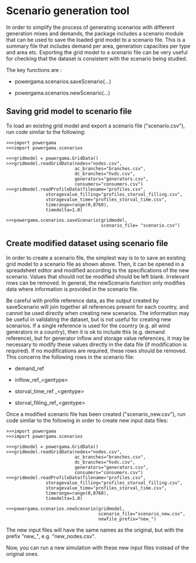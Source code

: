 # Scenario generation tool

In order to simplify the process of generating scenarios with different
generation mixes and demands, the package includes a scenario module that
can be used to save the loaded grid model to a scenario file. This is a
summary file that includes demand per area, generation capacities per
type and area etc. Exporting the grid model to a scenario file can be
very useful for checking that the dataset is consistent with the
scenario being studied.

The key functions are :

-   powergama.scenarios.saveScenario(\...)

-   powergama.scenarios.newScenario(\...)

## Saving grid model to scenario file

To load an existing grid model and export a scenario file
("scenario.csv"), run code similar to the following:

    >>>import powergama
    >>>import powergama.scenarios

    >>>gridmodel = powergama.GridData()
    >>>gridmodel.readGridData(nodes="nodes.csv",
                              ac_branches="branches.csv",
                              dc_branches="hvdc.csv",
                              generators="generators.csv",
                              consumers="consumers.csv")
    >>>gridmodel.readProfileData(filename="profiles.csv",
                   storagevalue_filling="profiles_storval_filling.csv",
                   storagevalue_time="profiles_storval_time.csv",
                   timerange=range(0,8760), 
                   timedelta=1.0)

    >>>powergama.scenarios.saveScenario(gridmodel, 
                                        scenario_file= "scenario.csv")

## Create modified dataset using scenario file

In order to create a scenario file, the simplest way is to to save an
existing grid model to a scenario file as shown above. Then, it can be
opened in a spreadsheet editor and modified according to the
specifications of the new scenario. Values that should not be modified
should be left blank. Irrelevant rows can be removed. In general, the
newScenario function only modifies data where information is provided in
the scenario file.

Be careful with profile reference data, as the output created by
saveScenario will join together all references present for each country,
and cannot be used directly when creating new scenarios. The information
may be useful in validating the dataset, but is not useful for creating
new scenarios. If a single reference is used for the country (e.g. all
wind generators in a country), then it is ok to include this (e.g.
demand reference), but for generator inflow and storage value
references, it may be necessary to modify these values directly in the
data file (if modification is required). If no modifications are
required, these rows should be removed. This concerns the following rows
in the scenario file:

-   demand_ref

-   inflow_ref\_\<gentype\>

-   storval_time_ref \_\<gentype\>

-   storval_filling_ref\_\<gentype\>

Once a modified scenario file has been created ("scenario_new.csv"), run
code similar to the following in order to create new input data files:

    >>>import powergama
    >>>import powergama.scenarios

    >>>gridmodel = powergama.GridData()
    >>>gridmodel.readGridData(nodes="nodes.csv",
                              ac_branches="branches.csv",
                              dc_branches="hvdc.csv",
                              generators="generators.csv",
                              consumers="consumers.csv")
    >>>gridmodel.readProfileData(filename="profiles.csv",
                   storagevalue_filling="profiles_storval_filling.csv",
                   storagevalue_time="profiles_storval_time.csv",
                   timerange=range(0,8760), 
                   timedelta=1.0)
                
    >>>powergama.scenarios.newScenario(gridmodel, 
                                       scenario_file="scenario_new.csv", 
                                       newfile_prefix="new_")

The new input files will have the same names as the original, but with
the prefix "new\_", e.g. "new_nodes.csv".

Now, you can run a new simulation with these new input files instead of
the original ones.
